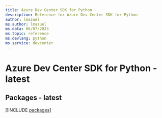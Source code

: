 ```yaml
---
title: Azure Dev Center SDK for Python
description: Reference for Azure Dev Center SDK for Python
author: lmazuel
ms.author: lmazuel
ms.data: 06/07/2023
ms.topic: reference
ms.devlang: python
ms.service: devcenter
---
```

# Azure Dev Center SDK for Python - latest
## Packages - latest
[!INCLUDE [packages](dev-center-index.md)]